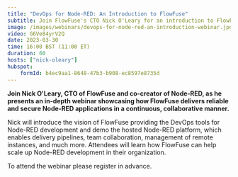 ```yaml
---
title: "DevOps for Node-RED: An Introduction to FlowFuse"
subtitle: Join FlowFuse's CTO Nick O'Leary for an introduction to FlowFuse and how it provides DevOps for Node-RED.
image: /images/webinars/devops-for-node-red-an-introduction-webinar.jpg
video: G6Ve84yrV2Q
date: 2023-03-30
time: 16:00 BST (11:00 ET) 
duration: 60
hosts: ["nick-oleary"]
hubspot:
    formId: b4ec9aa1-8648-47b3-b908-ec8597e8735d
---
```


**Join Nick O'Leary, CTO of FlowFuse and co-creator of Node-RED, as he presents an in-depth webinar showcasing how FlowFuse delivers reliable and secure Node-RED applications in a continuous, collaborative manner.**

<!--more-->

Nick will introduce the vision of FlowFuse providing the DevOps tools for Node-RED development and demo the hosted Node-RED platform, which enables delivery pipelines, team collaboration, management of remote instances, and much more. Attendees will learn how FlowFuse can help scale up Node-RED development in their organization.

To attend the webinar please register in advance.
